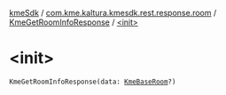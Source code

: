 [kmeSdk](../../index.md) / [com.kme.kaltura.kmesdk.rest.response.room](../index.md) / [KmeGetRoomInfoResponse](index.md) / [&lt;init&gt;](./-init-.md)

# &lt;init&gt;

`KmeGetRoomInfoResponse(data: `[`KmeBaseRoom`](../-kme-base-room/index.md)`?)`